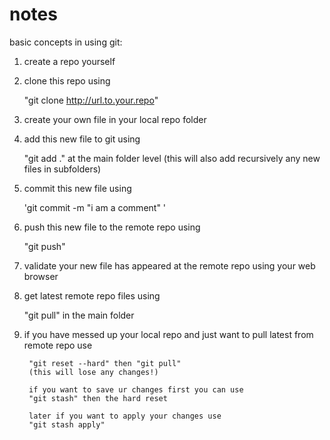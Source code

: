 # notes

basic concepts in using git:
1. create a repo yourself 
2. clone this repo using 
    
    "git clone http://url.to.your.repo"

3. create your own file in your local repo folder 
4. add this new file to git using 

    "git add ." 
    at the main folder level (this will also add recursively any new files in subfolders)

5. commit this new file using 

    'git commit -m "i am a comment" '

6. push this new file to the remote repo using 

    "git push"

7. validate your new file has appeared at the remote repo using your web browser

8. get latest remote repo files using 

    "git pull" 
    in the main folder

9. if you have messed up your local repo 
     and just want to pull latest from remote repo use

        "git reset --hard" then "git pull"
        (this will lose any changes!)

        if you want to save ur changes first you can use 
        "git stash" then the hard reset

        later if you want to apply your changes use 
        "git stash apply"


